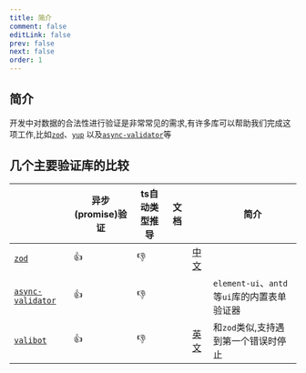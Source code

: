 ```yaml
---
title: 简介
comment: false
editLink: false
prev: false
next: false
order: 1
---
```


## 简介

开发中对数据的合法性进行验证是非常常见的需求,有许多库可以帮助我们完成这项工作,比如[`zod`](https://www.npmjs.com/package/zod)、[`yup`](https://www.npmjs.com/package/yup)
以及[`async-validator`](https://www.npmjs.com/package/async-validator)等

## 几个主要验证库的比较

|                                                                    | 异步(promise)验证 | ts自动类型推导 | 文档 |                                                | 简介                                |
|--------------------------------------------------------------------|---------------|----------|----|------------------------------------------------|-----------------------------------|
| [`zod`](https://www.npmjs.com/package/zod)                         | 👍            | 👎       |    | [中文](https://zod.dev/README_ZH)                |                                   |
| [`async-validator`](https://www.npmjs.com/package/async-validator) | 👍            | 👎       |    |                                                | `element-ui`、`antd`等`ui`库的内置表单验证器 |
| [`valibot`](https://github.com/fabian-hiller/valibot)              | 👍            | 👎       |    | [英文](https://valibot.dev/guides/introduction/) | 和`zod`类似,支持遇到第一个错误时停止             |
